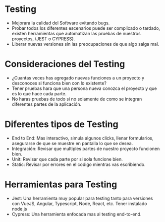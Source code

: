 # Testing

- Mejorara la calidad del Software evitando bugs.
- Probar todos los diferentes escenarios puede ser complicado o tardado,
existen herramientas que automatizan las pruebas de nuestros proyectos, (JEST o CYPRESS).
- Liberar nuevas versiones sin las preocupaciones de que algo salga mal.

# Consideraciones del Testing
- ¿Cuantas veces has agregado nuevas funciones a un proyecto y desconoces si funciona bien con lo existente?
- Tener pruebas hara que una persona nueva conozca el proyecto y que es lo que hace cada parte.
- No haras pruebas de todo si no solamente de como se integran diferentes partes de la aplicación.

# Diferentes tipos de Testing
- End to End: Mas interactivo, simula algunos clicks, llenar formularios, asegurarse de que se muestre en pantalla lo que se desea.
- Integración: Revisar que multiples partes de nuestro proyecto funcionen bien.
- Unit: Revisar que cada parte por si sola funcione bien.
- Static: Revisar por errores en el codigo mientras vas escribiendo.

# Herramientas para Testing
- Jest: Una herramienta muy popular para testing tanto para versiones con VueJS, Angular, Typescript, Node, React, etc. Tener instalado node.js
- Cypress: Una herramienta enfocada mas al testing end-to-end.
